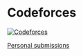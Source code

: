 # Codeforces

[![Codeforces](https://codeforces.org/s/52179/images/codeforces-logo.png)](https://codeforces.com/)

[Personal submissions](https://codeforces.com/submissions/wangxinhe)
